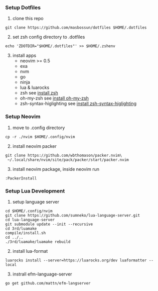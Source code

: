 ### Setup Dotfiles

1. clone this repo
```
git clone https://github.com/masbossun/dotfiles $HOME/.dotfiles
```

2. set zsh config directory to .dotfiles
```
echo 'ZDOTDIR="$HOME/.dotfiles"' >> $HOME/.zshenv
```

3. install apps
   - neovim >= 0.5
   - exa
   - nvm
   - go
   - ninja
   - lua & luarocks
   - zsh see [install zsh](https://github.com/ohmyzsh/ohmyzsh/wiki/Installing-ZSH)
   - oh-my-zsh see [install oh-my-zsh](https://github.com/ohmyzsh/ohmyzsh/wiki)
   - zsh-syntax-higlighting see [install zsh-syntax-higlighting](https://github.com/zsh-users/zsh-syntax-highlighting/blob/master/INSTALL.md)


### Setup Neovim

1. move to .config directory
```
cp -r ./nvim $HOME/.config/nvim
```

2. install neovim packer
```
git clone https://github.com/wbthomason/packer.nvim\
 ~/.local/share/nvim/site/pack/packer/start/packer.nvim
```

3. install neovim package, inside neovim run
```
:PackerInstall
```

### Setup Lua Development

1. setup language server
```
cd $HOME/.config/nvim
git clone https://github.com/sumneko/lua-language-server.git
cd lua-language-server
git submodule update --init --recursive
cd 3rd/luamake
compile/install.sh
cd ../..
./3rd/luamake/luamake rebuild
```

2. install lua-format
```
luarocks install --server=https://luarocks.org/dev luaformatter --local
```

3. instrall efm-language-server
```
go get github.com/mattn/efm-langserver
```
